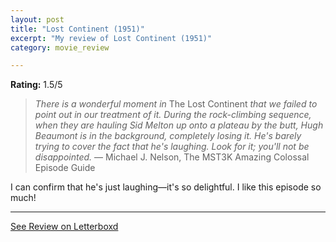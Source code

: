 ```yaml
---
layout: post
title: "Lost Continent (1951)"
excerpt: "My review of Lost Continent (1951)"
category: movie_review

---
```


**Rating:** 1.5/5

<blockquote><i>There is a wonderful moment in</i> The Lost Continent <i>that we failed to point out in our treatment of it. During the rock-climbing sequence, when they are hauling Sid Melton up onto a plateau by the butt, Hugh Beaumont is in the background, completely losing it. He's barely trying to cover the fact that he's laughing. Look for it; you'll not be disappointed.</i> — Michael J. Nelson, The MST3K Amazing Colossal Episode Guide</blockquote>
I can confirm that he's just laughing—it's so delightful. I like this episode so much!

<hr>

[See Review on Letterboxd](https://boxd.it/96u6qZ)

